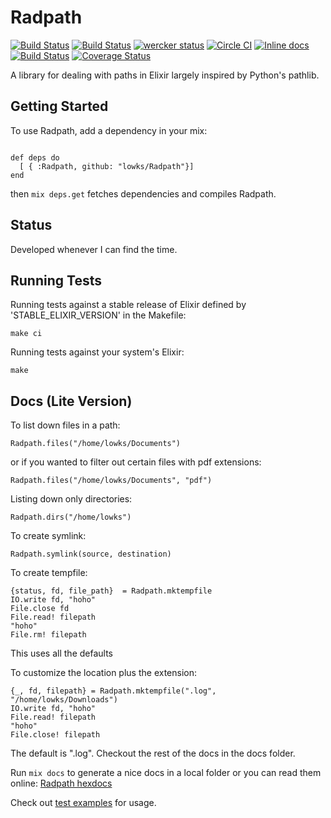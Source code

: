 # Radpath

[![Build Status](https://travis-ci.org/lowks/Radpath.png?branch=master)](https://travis-ci.org/lowks/Radpath)
[![Build Status](https://drone.io/github.com/lowks/Radpath/status.png)](https://drone.io/github.com/lowks/Radpath/latest)
[![wercker status](https://app.wercker.com/status/10f2bf7288af1be5c4e39f25367bb3b7/s/master "wercker status")](https://app.wercker.com/project/byKey/10f2bf7288af1be5c4e39f25367bb3b7)
[![Circle CI](https://circleci.com/gh/lowks/Radpath/tree/master.png?style=badge)](https://circleci.com/gh/lowks/Radpath/tree/master)
[![Inline docs](http://inch-ci.org/github/lowks/Radpath.svg?branch=master&style=flat)](http://inch-ci.org/github/lowks/Radpath)
[![Build Status](https://snap-ci.com/lowks/Radpath/branch/master/build_image)](https://snap-ci.com/lowks/Radpath/branch/master)
[![Coverage Status](https://coveralls.io/repos/lowks/Radpath/badge.png?branch=master)](https://coveralls.io/r/lowks/Radpath?branch=master)

A library for dealing with paths in Elixir largely inspired by Python's pathlib.


## Getting Started

To use Radpath, add a dependency in your mix:

``` 
    
def deps do
  [ { :Radpath, github: "lowks/Radpath"}]
end
```

then `mix deps.get` fetches dependencies and compiles Radpath.

## Status

Developed whenever I can find the time.

## Running Tests

Running tests against a stable release of Elixir defined by 'STABLE_ELIXIR_VERSION' in the Makefile:

```
make ci
```

Running tests against your system's Elixir:

```
make
```

## Docs (Lite Version)

To list down files in a path:

```
Radpath.files("/home/lowks/Documents")
```

or if you wanted to filter out certain files with pdf extensions:

```
Radpath.files("/home/lowks/Documents", "pdf")
```

Listing down only directories:

```
Radpath.dirs("/home/lowks")                  
```

To create symlink:

```
Radpath.symlink(source, destination)
```

To create tempfile:

```
{status, fd, file_path}  = Radpath.mktempfile
IO.write fd, "hoho"
File.close fd
File.read! filepath
"hoho"
File.rm! filepath
```

This uses all the defaults

To customize the location plus the extension: 

```
{_, fd, filepath} = Radpath.mktempfile(".log", "/home/lowks/Downloads")
IO.write fd, "hoho"
File.read! filepath
"hoho"
File.close! filepath
```

The default is ".log". Checkout the rest of the docs in the docs folder.

Run `mix docs` to generate a nice docs in a local folder or you can read them online: [Radpath hexdocs](http://hexdocs.pm/radpath/ "Hexdocs link for Radpath")

Check out [test examples](./test/radpath_test.exs) for usage.
